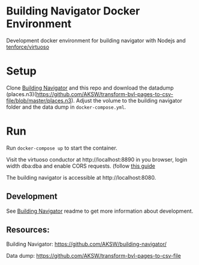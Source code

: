# Building Navigator Docker Environment

Development docker environment for building navigator with Nodejs and [tenforce/virtuoso](https://hub.docker.com/r/tenforce/virtuoso/)

# Setup

Clone [Building Navigator](https://github.com/AKSW/building-navigator/) and this repo and download the datadump (places.n3)(https://github.com/AKSW/transform-bvl-pages-to-csv-file/blob/master/places.n3). Adjust the volume to the building navigator folder and the data dump in `docker-compose.yml`.

# Run

Run `docker-compose up` to start the container.

Visit the virtuoso conductor at http://localhost:8890 in you browser, login width dba:dba and enable CORS requests. (follow [this guide](https://virtuoso.openlinksw.com/dataspace/doc/dav/wiki/Main/VirtTipsAndTricksCORsEnableSPARQLURLs)

The building navigator is accessible at http://localhost:8080.

## Development

See [Building Navigator](https://github.com/AKSW/building-navigator/) readme to get more information about development.

## Resources:

Building Navigator: https://github.com/AKSW/building-navigator/

Data dump: https://github.com/AKSW/transform-bvl-pages-to-csv-file
